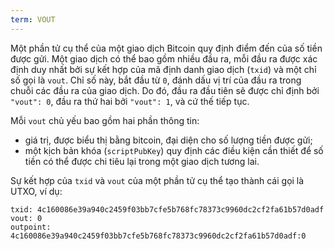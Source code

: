 ```yaml
---
term: VOUT
---
```


Một phần tử cụ thể của một giao dịch Bitcoin quy định điểm đến của số tiền được gửi. Một giao dịch có thể bao gồm nhiều đầu ra, mỗi đầu ra được xác định duy nhất bởi sự kết hợp của mã định danh giao dịch (`txid`) và một chỉ số gọi là `vout`. Chỉ số này, bắt đầu từ `0`, đánh dấu vị trí của đầu ra trong chuỗi các đầu ra của giao dịch. Do đó, đầu ra đầu tiên sẽ được chỉ định bởi `"vout": 0`, đầu ra thứ hai bởi `"vout": 1`, và cứ thế tiếp tục.

Mỗi `vout` chủ yếu bao gồm hai phần thông tin:
* giá trị, được biểu thị bằng bitcoin, đại diện cho số lượng tiền được gửi;
* một kịch bản khóa (`scriptPubKey`) quy định các điều kiện cần thiết để số tiền có thể được chi tiêu lại trong một giao dịch tương lai.

Sự kết hợp của `txid` và `vout` của một phần tử cụ thể tạo thành cái gọi là UTXO, ví dụ:

```text
txid: 4c160086e39a940c2459f03bb7cfe5b768fc78373c9960dc2cf2fa61b57d0adf
vout: 0
outpoint: 4c160086e39a940c2459f03bb7cfe5b768fc78373c9960dc2cf2fa61b57d0adf:0
```